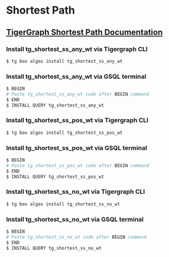 # Shortest Path
## [TigerGraph Shortest Path Documentation](https://docs.tigergraph.com/tigergraph-platform-overview/graph-algorithm-library#single-source-shortest-path-weighted)

### Install tg_shortest_ss_any_wt via Tigergraph CLI

```bash
$ tg box algos install tg_shortest_ss_any_wt
```

### Install tg_shortest_ss_any_wt via GSQL terminal

```bash
$ BEGIN
# Paste tg_shortest_ss_any_wt code after BEGIN command
$ END 
$ INSTALL QUERY tg_shortest_ss_any_wt
```
### Install tg_shortest_ss_pos_wt via Tigergraph CLI

```bash
$ tg box algos install tg_shortest_ss_pos_wt
```

### Install tg_shortest_ss_pos_wt via GSQL terminal

```bash
$ BEGIN
# Paste tg_shortest_ss_pos_wt code after BEGIN command
$ END 
$ INSTALL QUERY tg_shortest_ss_pos_wt
```
### Install tg_shortest_ss_no_wt via Tigergraph CLI

```bash
$ tg box algos install tg_shortest_ss_no_wt
```

### Install tg_shortest_ss_no_wt via GSQL terminal

```bash
$ BEGIN
# Paste tg_shortest_ss_no_wt code after BEGIN command
$ END 
$ INSTALL QUERY tg_shortest_ss_no_wt
```
